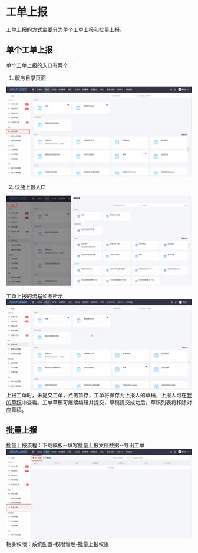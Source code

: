 # 工单上报
工单上报的方式主要分为单个工单上报和批量上报。

## 单个工单上报
单个工单上报的入口有两个：

1. 服务目录页面

![](images/服务目录.png)

2. 快捷上报入口

![](images/快捷上报.png)

工单上报的流程如图所示
![](images/工单上报.gif)
上报工单时，未提交工单，点击暂存，工单将保存为上报人的草稿，上报人可在[我的草稿](../工单中心/工单中心.md)中查看。工单草稿可继续编辑并提交，草稿提交成功后，草稿列表将移除对应草稿。

## 批量上报
批量上报流程：下载模板--填写批量上报文档数据--导出工单
![](images/批量上报.png)
相关权限：系统配置-权限管理-批量上报权限